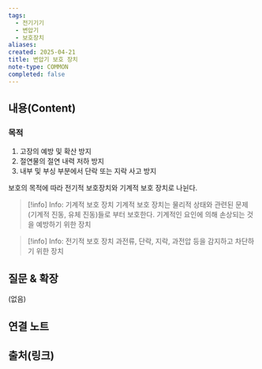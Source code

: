 ```yaml
---
tags:
  - 전기기기
  - 변압기
  - 보호장치
aliases: 
created: 2025-04-21
title: 변압기 보호 장치
note-type: COMMON
completed: false
---
```


## 내용(Content)

### 목적

1. 고장의 예방 및 확산 방지
2. 절연물의 절연 내력 저하 방지
3. 내부 및 부싱 부분에서 단락 또는 지락 사고 방지

보호의 목적에 따라 전기적 보호장치와 기계적 보호 장치로 나뉜다.

>[!info] Info: 기계적 보호 장치
>기계적 보호 장치는 물리적 상태와 관련된 문제(기계적 진동, 유체 진동)들로 부터 보호한다. 기계적인 요인에 의해 손상되는 것을 예방하기 위한 장치

>[!info] Info: 전기적 보호 장치
>과전류, 단락, 지락, 과전압 등을 감지하고 차단하기 위한 장치
>



## 질문 & 확장

(없음)

## 연결 노트

## 출처(링크)

